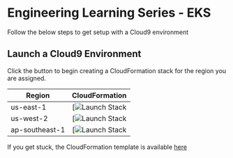 # Engineering Learning Series - EKS

Follow the below steps to get setup with a Cloud9 environment

## Launch a Cloud9 Environment

Click the button to begin creating a CloudFormation stack for the region you are assigned.

| Region          | CloudFormation     |
| --------------- |:------------------:|
| us-east-1       | [![Launch Stack](https://console.aws.amazon.com/cloudformation/home?region=us-east-1#/stacks/new?stackName=cloud9&templateURL=https://els-syd-eks.s3-ap-southeast-1.amazonaws.com/cloud9-template.yml) |                    
| us-west-2       | [![Launch Stack](https://console.aws.amazon.com/cloudformation/home?region=us-west-2#/stacks/new?stackName=cloud9&templateURL=https://els-syd-eks.s3-ap-southeast-1.amazonaws.com/cloud9-template.yml) |
| ap-southeast-1  | [![Launch Stack](https://console.aws.amazon.com/cloudformation/home?region=ap-southeast-2#/stacks/new?stackName=cloud9&templateURL=https://els-syd-eks.s3-ap-southeast-1.amazonaws.com/cloud9-template.yml) |

If you get stuck, the CloudFormation template is available [here](https://els-syd-eks.s3-ap-southeast-1.amazonaws.com/cloud9-template.yml)